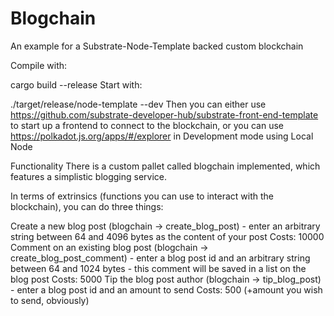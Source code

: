 # Blogchain

An example for a Substrate-Node-Template backed custom blockchain

Compile with:

cargo build --release
Start with:

./target/release/node-template --dev
Then you can either use https://github.com/substrate-developer-hub/substrate-front-end-template to start up a frontend to connect to the blockchain, or you can use https://polkadot.js.org/apps/#/explorer in Development mode using Local Node

Functionality
There is a custom pallet called blogchain implemented, which features a simplistic blogging service.

In terms of extrinsics (functions you can use to interact with the blockchain), you can do three things:

Create a new blog post (blogchain -> create_blog_post) - enter an arbitrary string between 64 and 4096 bytes as the content of your post
Costs: 10000
Comment on an existing blog post (blogchain -> create_blog_post_comment) - enter a blog post id and an arbitrary string between 64 and 1024 bytes - this comment will be saved in a list on the blog post
Costs: 5000
Tip the blog post author (blogchain -> tip_blog_post) - enter a blog post id and an amount to send
Costs: 500 (+amount you wish to send, obviously)